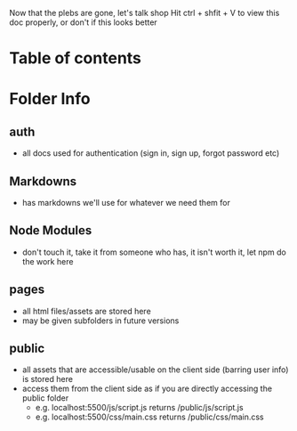 <script>
    // redirects anyone who tries to load this in browser
    window.location.href = "../index.html";
</script>

Now that the plebs are gone, let's talk shop
Hit ctrl + shfit + V to view this doc properly, or don't if this looks better

# Table of contents

# Folder Info
## auth
- all docs used for authentication (sign in, sign up, forgot password etc)

## Markdowns
- has markdowns we'll use for whatever we need them for

## Node Modules
- don't touch it, take it from someone who has, it isn't worth it, let npm do the work here

## pages
- all html files/assets are stored here
- may be given subfolders in future versions

## public
- all assets that are accessible/usable on the client side (barring user info) is stored here
- access them from the client side as if you are directly accessing the public folder
  - e.g. localhost:5500/js/script.js returns /public/js/script.js
  - e.g. localhost:5500/css/main.css returns /public/css/main.css

